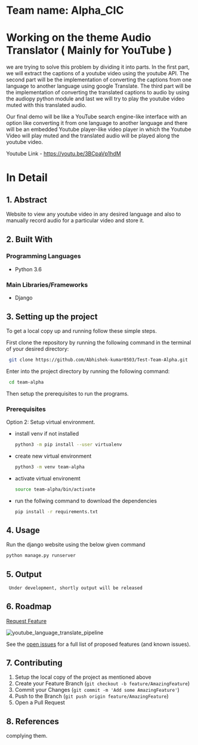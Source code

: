 # Team name: Alpha_CIC

# Working on the theme Audio Translator ( Mainly for YouTube )

we are trying to solve this problem by dividing it into parts. In the first part, we will extract the captions of a youtube video using the youtube API. 
The second part will be the implementation of converting the captions from one language to another language using google Translate.
The third part will be the implementation of converting the translated captions to audio by using the audiopy python module and last we will try to play the youtube video muted with this translated audio.

Our final demo will be like a YouTube search engine-like interface with an option like converting it from one language to another language and there will be an embedded Youtube player-like video player in which the Youtube  Video will play muted and the translated audio will be played along the youtube video.

Youtube Link - https://youtu.be/3BCpaVp1hdM

<!-- ABOUT THE PROJECT -->
# In Detail

## 1. Abstract
Website to view any youtube video in any desired language and also to manually record audio for a particular video and store it.

## 2. Built With

### Programming Languages
* Python 3.6

### Main Libraries/Frameworks
* Django

<!-- Setting up the project -->
## 3. Setting up the project

To get a local copy up and running follow these simple steps.

First clone the repository by running the following command in the terminal of your desired directory:

  ```sh
   git clone https://github.com/Abhishek-kumar0503/Test-Team-Alpha.git
   ```

Enter into the project directory by running the following command:

  ```sh
   cd team-alpha
   ```
Then setup the prerequisites to run the programs.

### Prerequisites

Option 2: Setup virtual environment.

* install venv if not installed
  ```sh
  python3 -m pip install --user virtualenv
  ```  

* create new virtual environment
  ```sh
  python3 -m venv team-alpha
  ```  
  
* activate virtual environemt
  ```sh
  source team-alpha/bin/activate
  ```  
 
* run the follwing command to download the dependencies 
  ```sh
  pip install -r requirements.txt
  ```  

## 4. Usage

Run the django website using the below given command

  ```sh
  python manage.py runserver
  ```  

## 5. Output
 ```sh
  Under development, shortly output will be released 
 ```

## 6. Roadmap

<a href="https://github.com/Abhishek-kumar0503/Test-Team-Alpha/issues">Request Feature</a>

![youtube_language_translate_pipeline](https://user-images.githubusercontent.com/43710239/189086179-66cfd5dc-ebd4-448c-929d-323fcea196e3.png)

See the [open issues](https://github.com/Abhishek-kumar0503/Test-Team-Alpha/issues) for a full list of proposed features (and known issues).

## 7. Contributing

1. Setup the local copy of the project as mentioned above
2. Create your Feature Branch (`git checkout -b feature/AmazingFeature`)
3. Commit your Changes (`git commit -m 'Add some AmazingFeature'`)
4. Push to the Branch (`git push origin feature/AmazingFeature`)
5. Open a Pull Request

## 8. References
complying them.
